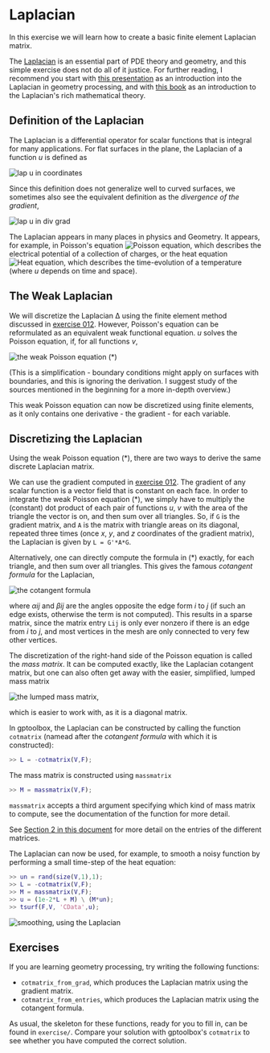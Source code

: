 # Laplacian
In this exercise we will learn how to create a basic finite element Laplacian
matrix.

The [Laplacian](https://mathworld.wolfram.com/Laplacian.html) is an essential
part of PDE theory and geometry, and this simple exercise does not do all of it
justice.
For further reading, I recommend you start with
[this presentation](https://people.csail.mit.edu/jsolomon/assets/laplacian_for_ml_tutorial.pdf)
as an introduction into the Laplacian in geometry processing, and with
[this book](http://www.ams.org/publications/authors/books/postpub/gsm-19-R)
as an introduction to the Laplacian's rich mathematical theory.


## Definition of the Laplacian

The Laplacian is a differential operator for scalar functions that is integral
for many applications.
For flat surfaces in the plane, the Laplacian of a function _u_ is defined as

![lap u in coordinates](assets/lapu_coords.png)

Since this definition does not generalize well to curved surfaces, we sometimes
also see the equivalent definition as the _divergence of the gradient_,

![lap u in div grad](assets/lapu_divgrad.png)

The Laplacian appears in many places in physics and Geometry.
It appears, for example, in Poisson's equation
![Poisson equation](assets/poisson.png),
which describes the electrical potential of a collection of charges, or the
heat equation
![Heat equation](assets/heat.png),
which describes the time-evolution of a temperature (where _u_ depends on time
and space).


## The Weak Laplacian

We will discretize the Laplacian Δ using the finite element method discussed
in [exercise 012](../012_gradient/012_gradient.md).
However, Poisson's equation can be reformulated as an equivalent weak functional
equation.
_u_ solves the Poisson equation, if, for all functions _v_,

![the weak Poisson equation](assets/weakpoisson.png) (\*)

(This is a simplification - boundary conditions might apply on surfaces with
boundaries, and this is ignoring the derivation.
I suggest study of the sources mentioned in the beginning for a more in-depth
overview.)

This weak Poisson equation can now be discretized using finite elements, as
it only contains one derivative - the gradient - for each variable.


## Discretizing the Laplacian

Using the weak Poisson equation (\*), there are two ways to derive the same
discrete Laplacian matrix.

We can use the gradient computed in
[exercise 012](../012_gradient/012_gradient.md).
The gradient of any scalar function is a vector field that is constant on each
face.
In order to integrate the weak Poisson equation (\*), we simply have to multiply
the (constant) dot product of each pair of functions _u_, _v_ with the area of
the triangle the vector is on, and then sum over all triangles.
So, if `G` is the gradient matrix, and `A` is the matrix with triangle areas
on its diagonal, repeated three times (once _x_, _y_, and _z_ coordinates of
the gradient matrix), the Laplacian is given by `L = G'*A*G`.

Alternatively, one can directly compute the formula in (\*) exactly, for each
triangle, and then sum over all triangles.
This gives the famous _cotangent formula_ for the Laplacian,

![the cotangent formula](assets/cotangentformula.png)

where _αij_ and _βij_ are the angles opposite the edge form _i_ to _j_ (if such
an edge exists, otherwise the term is not computed).
This results in a sparse matrix, since the matrix entry `Lij` is only ever
nonzero if there is an edge from _i_ to _j_, and most vertices in the mesh are
only connected to very few other vertices.

The discretization of the right-hand side of the Poisson equation is called the
_mass matrix_.
It can be computed exactly, like the Laplacian cotangent matrix, but one can
also often get away with the easier, simplified, lumped mass matrix

![the lumped mass matrix](assets/lumpedmass.png),

which is easier to work with, as it is a diagonal matrix.

In gptoolbox, the Laplacian can be constructed by calling the function
`cotmatrix` (namead after the _cotangent formula_ with which it is
constructed):
```MATLAB
>> L = -cotmatrix(V,F);
```

The mass matrix is constructed using `massmatrix`
```MATLAB
>> M = massmatrix(V,F);
```
`massmatrix` accepts a third argument specifying which kind of mass matrix to
compute, see the documentation of the function for more detail.

See
[Section 2 in this document](https://www.cs.toronto.edu/~jacobson/images/alec-jacobson-thesis-2013.pdf)
for more detail on the entries of the different matrices.

The Laplacian can now be used, for example, to smooth a noisy function by
performing a small time-step of the heat equation:
```MATLAB
>> un = rand(size(V,1),1);
>> L = -cotmatrix(V,F);
>> M = massmatrix(V,F);
>> u = (1e-2*L + M) \ (M*un);
>> tsurf(F,V, 'CData',u);
```

![smoothing, using the Laplacian](assets/smoothinglaplacian.png)


## Exercises

If you are learning geometry processing, try writing the following functions:
* `cotmatrix_from_grad`, which produces the Laplacian matrix using the gradient
matrix.
* `cotmatrix_from_entries`, which produces the Laplacian matrix using the
cotangent formula.

As usual, the skeleton for these functions, ready for you to fill in, can be
found in `exercise/`.
Compare your solution with gptoolbox's `cotmatrix` to see whether you have
computed the correct solution.

